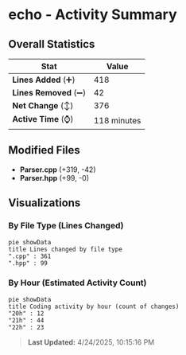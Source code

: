 # echo - Activity Summary 

## Overall Statistics

| Stat                   | Value                                                             |
| ---------------------- | ----------------------------------------------------------------- |
| **Lines Added** (➕)   | 418                                          |
| **Lines Removed** (➖) | 42                                        |
| **Net Change** (↕)    | 376                |
| **Active Time** (⌚)   | 118 minutes |


## Modified Files
- **Parser.cpp** (+319, -42)
- **Parser.hpp** (+99, -0)

## Visualizations

### By File Type (Lines Changed)

```mermaid
pie showData
title Lines changed by file type
".cpp" : 361
".hpp" : 99
```

### By Hour (Estimated Activity Count)

```mermaid
pie showData
title Coding activity by hour (count of changes)
"20h" : 12
"21h" : 44
"22h" : 23
```


> **Last Updated:** 4/24/2025, 10:15:16 PM
